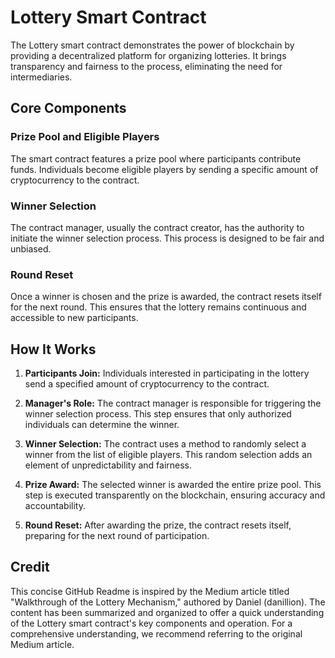 # Lottery Smart Contract
The Lottery smart contract demonstrates the power of blockchain by providing a decentralized platform for organizing lotteries. It brings transparency and fairness to the process, eliminating the need for intermediaries.

## Core Components
### Prize Pool and Eligible Players
The smart contract features a prize pool where participants contribute funds. Individuals become eligible players by sending a specific amount of cryptocurrency to the contract.

### Winner Selection
The contract manager, usually the contract creator, has the authority to initiate the winner selection process. This process is designed to be fair and unbiased.

### Round Reset
Once a winner is chosen and the prize is awarded, the contract resets itself for the next round. This ensures that the lottery remains continuous and accessible to new participants.

## How It Works
1. **Participants Join:** Individuals interested in participating in the lottery send a specified amount of cryptocurrency to the contract.

2. **Manager's Role:** The contract manager is responsible for triggering the winner selection process. This step ensures that only authorized individuals can determine the winner.

3. **Winner Selection:** The contract uses a method to randomly select a winner from the list of eligible players. This random selection adds an element of unpredictability and fairness.

4. **Prize Award:** The selected winner is awarded the entire prize pool. This step is executed transparently on the blockchain, ensuring accuracy and accountability.

5. **Round Reset:** After awarding the prize, the contract resets itself, preparing for the next round of participation.

## Credit
This concise GitHub Readme is inspired by the Medium article titled "Walkthrough of the Lottery Mechanism," authored by Daniel (danillion). The content has been summarized and organized to offer a quick understanding of the Lottery smart contract's key components and operation. For a comprehensive understanding, we recommend referring to the original Medium article.
